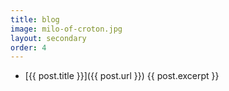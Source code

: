 ```yaml
---
title: blog
image: milo-of-croton.jpg
layout: secondary
order: 4
---
```


* [{{ post.title }}]({{ post.url }}) {{ post.excerpt }}
